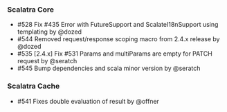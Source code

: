 ### Scalatra Core

* #528 Fix #435 Error with FutureSupport and ScalateI18nSupport using templating by @dozed
* #544 Removed request/response scoping macro from 2.4.x release by @dozed
* #535 [2.4.x] Fix #531 Params and multiParams are empty for PATCH request by @seratch
* #545 Bump dependencies and scala minor version by @seratch

### Scalatra Cache

* #541 Fixes double evaluation of result by @offner

